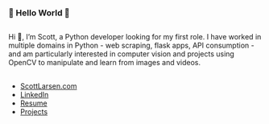 ### 🐍 Hello World 🐍
##
Hi 👋, I’m Scott, a Python developer looking for my first role.  I have worked in multiple domains in Python - web scraping, flask apps, API consumption - and am particularly interested in computer vision and projects using OpenCV to manipulate and learn from images and videos.
##
- <a href="https://www.ScottLarsen.com">ScottLarsen.com</a>
- <a href="https://www.linkedin.com/in/ScottRLarsen/">LinkedIn</a>
- <a href="https://scottlarsen.com/static/Scott-Larsen-Resume.pdf">Resume</a>
- <a href="https://scottlarsen.com/projects">Projects</a>

